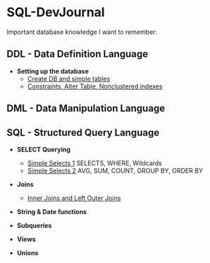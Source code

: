 # SQL-DevJournal

Important database knowledge I want to remember:

## DDL - Data Definition Language

- **Setting up the database**
  - [Create DB and simple tables](CreateDB.md)
  - [Constraints, Alter Table, Nonclustered indexes](CAN.md)

## DML - Data Manipulation Language

## SQL - Structured Query Language

- **SELECT Querying**
  - [Simple Selects 1](SimpleSelects1.md) SELECTS, WHERE, Wildcards
  - [Simple Selects 2](SimpleSelects2.md) AVG, SUM, COUNT, GROUP BY, ORDER BY
- **Joins**
  - [Inner Joins and Left Outer Joins](Joins.md)

- **String & Date functions**

- **Subqueries**

- **Views**

- **Unions**
